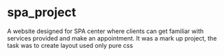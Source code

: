 # spa_project
A website designed for SPA center where clients can get familiar with services provided and make an appointment.
It was a mark up project, the task was to create layout used only pure css

